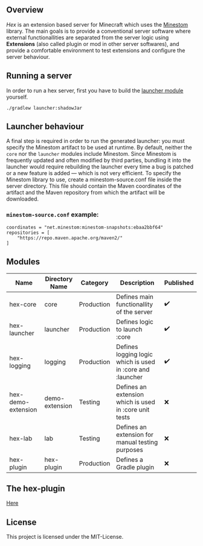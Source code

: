 ## Overview

_Hex_ is an extension based server for Minecraft which uses the [Minestom](https://github.com/Minestom/Minestom) library. The main goals is to provide a conventional server software
where external functionallities are separated from the server logic using **Extensions** (also called plugin or mod in other server softwares), and provide a comfortable environment
to test extensions and configure the server behaviour.

## Running a server

In order to run a hex server, first you have to build the [launcher module](https://github.com/Ynverxe/hex/tree/main/launcher) yourself.

```console
./gradlew launcher:shadowJar
```

## Launcher behaviour

A final step is required in order to run the generated launcher: you must specify the Minestom artifact to be used at runtime. By default, neither the ``core`` nor the ``launcher`` modules include Minestom. Since Minestom is frequently updated and often modified by third parties, bundling it into the launcher would require rebuilding the launcher every time a bug is patched or a new feature is added — which is not very efficient.
To specify the Minestom library to use, create a minestom-source.conf file inside the server directory. This file should contain the Maven coordinates of the artifact and the Maven repository from which the artifact will be downloaded.

### ```minestom-source.conf``` example:

```hocon
coordinates = "net.minestom:minestom-snapshots:ebaa2bbf64"
repositories = [
    "https://repo.maven.apache.org/maven2/"
]
```

## Modules

| Name | Directory Name | Category | Description | Published |
|------|----------------|----------|-------------|-----------|
| hex-core | core           | Production | Defines main functionallity of the server | ✔️ |
| hex-launcher | launcher       | Production | Defines logic to launch :core | ✔️ |
| hex-logging | logging        | Production | Defines logging logic which is used in :core and :launcher | ✔️ |
| hex-demo-extension | demo-extension | Testing | Defines an extension which is used in :core unit tests | ❌ | 
| hex-lab | lab            | Testing | Defines an extension for manual testing purposes | ❌ |
| hex-plugin | hex-plugin     | Production | Defines a Gradle plugin | ❌ |

## The hex-plugin
[Here](https://github.com/Ynverxe/hex/blob/dev/hex-plugin/README.md)

## License
This project is licensed under the MIT-License.
